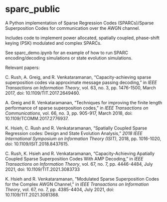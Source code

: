 # sparc_public
A Python implementation of Sparse Regression Codes (SPARCs)/Sparse Superposition Codes for communication over the AWGN channel.

Includes code to implement power allocated, spatially coupled, phase-shift keying (PSK) modulated and complex SPARCs. 

See sparc_demo.ipynb for an example of how to run SPARC encoding/decoding simulations or state evolution simulations.

Relevant papers:

C. Rush, A. Greig, and R. Venkataramanan, “Capacity-achieving sparse superposition codes via approximate message passing decoding,” in *IEEE Transactions on Information Theory*, vol. 63, no. 3, pp. 1476-1500, March 2017, doi: 10.1109/TIT.2017.2649460.

A. Greig and R. Venkataramanan, “Techniques for improving the finite length performance of sparse superposition codes,” in *IEEE Transactions on Communications*, vol. 66, no. 3, pp. 905-917, March 2018, doi: 10.1109/TCOMM.2017.2776937.

K. Hsieh, C. Rush and R. Venkataramanan, “Spatially Coupled Sparse Regression codes: Design and State Evolution Analysis,” *2018 IEEE International Symposium on Information Theory (ISIT)*, 2018, pp. 1016-1020, doi: 10.1109/ISIT.2018.8437615.

C. Rush, K. Hsieh and R. Venkataramanan, “Capacity-Achieving Apatially Coupled Sparse Superposition Codes With AMP Decoding,” in *IEEE Transactions on Information Theory*, vol. 67, no. 7, pp. 4446-4484, July 2021, doi: 10.1109/TIT.2021.3083733

K. Hsieh and R. Venkataramanan, "Modulated Sparse Superposition Codes for the Complex AWGN Channel," in *IEEE Transactions on Information Theory*, vol. 67, no. 7, pp. 4385-4404, July 2021, doi: 10.1109/TIT.2021.3081368.
